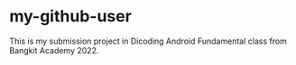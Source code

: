 # my-github-user

This is my submission project in Dicoding Android Fundamental class  from Bangkit Academy 2022.
